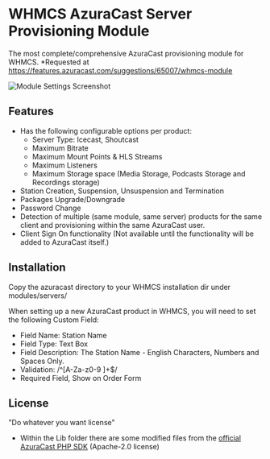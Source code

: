
# WHMCS AzuraCast Server Provisioning Module

The most complete/comprehensive AzuraCast provisioning module for WHMCS.
*Requested at https://features.azuracast.com/suggestions/65007/whmcs-module

![Module Settings Screenshot](https://files.catbox.moe/lzskpn.png)

## Features

- Has the following configurable options per product:
    - Server Type: Icecast, Shoutcast
    - Maximum Bitrate
    - Maximum Mount Points & HLS Streams
    - Maximum Listeners
    - Maximum Storage space (Media Storage, Podcasts Storage and Recordings storage)
- Station Creation, Suspension, Unsuspension and Termination
- Packages Upgrade/Downgrade
- Password Change
- Detection of multiple (same module, same server) products for the same client and provisioning within the same AzuraCast user.
- Client Sign On functionality (Not available until the functionality will be added to AzuraCast itself.)

## Installation

Copy the azuracast directory to your WHMCS installation dir under modules/servers/

When setting up a new AzuraCast product in WHMCS, you will need to set the following Custom Field:
 * Field Name: Station Name
 * Field Type: Text Box
 * Field Description: The Station Name - English Characters, Numbers and Spaces Only.
 * Validation: /^[A-Za-z0-9 ]+$/
 * Required Field, Show on Order Form


## License

"Do whatever you want license"
*  Within the Lib folder there are some modified files from the [official AzuraCast PHP SDK](https://github.com/AzuraCast/php-api-client) (Apache-2.0 license)

